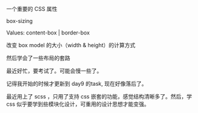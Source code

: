 一个重要的 CSS 属性

box-sizing

Values: content-box  | border-box

改变 box model 的大小（width & height）的计算方式

然后学会了一些布局的套路

最近好忙，要考试了。可能会慢一些了。

记得我开始的时候才更新到 day9 的task, 现在好像落后了。

最近用上了 scss ，只用了支持 css 嵌套的功能，感觉结构清晰多了。然后，学 css 似乎要学到些模块化设计，可重用的设计思想才能变强。